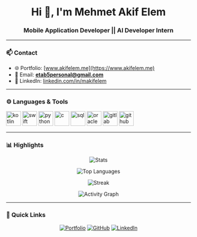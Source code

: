 <h1 align="center">Hi 👋, I'm Mehmet Akif Elem</h1>
<h3 align="center">Mobile Application Developer || AI Developer Intern</h3>

---

### 📫 Contact
- 🌐 Portfolio: [www.akifelem.me](https://www.akifelem.me)
- 📧 Email: **etab5personal@gmail.com**
- 💼 LinkedIn: [linkedin.com/in/makifelem](https://linkedin.com/in/makifelem)

---

### ⚙️ Languages & Tools
<p align="left"> 
  <a href="https://kotlinlang.org/" target="_blank"><img src="https://cdn.jsdelivr.net/gh/devicons/devicon/icons/kotlin/kotlin-original.svg" alt="kotlin" width="40" height="40"/></a>
  <a href="https://developer.apple.com/swift/" target="_blank"><img src="https://cdn.jsdelivr.net/gh/devicons/devicon/icons/swift/swift-original.svg" alt="swift" width="40" height="40"/></a>
  <a href="https://www.python.org/" target="_blank"><img src="https://cdn.jsdelivr.net/gh/devicons/devicon/icons/python/python-original.svg" alt="python" width="40" height="40"/></a>
  <a href="https://en.wikipedia.org/wiki/C_(programming_language)" target="_blank"><img src="https://cdn.jsdelivr.net/gh/devicons/devicon/icons/c/c-original.svg" alt="c" width="40" height="40"/></a>
  <a href="https://www.mysql.com/" target="_blank"><img src="https://cdn.jsdelivr.net/gh/devicons/devicon/icons/mysql/mysql-original.svg" alt="sql" width="40" height="40"/></a>
  <a href="https://www.oracle.com/" target="_blank"><img src="https://cdn.jsdelivr.net/gh/devicons/devicon/icons/oracle/oracle-original.svg" alt="oracle" width="40" height="40"/></a>
  <a href="https://about.gitlab.com/" target="_blank"><img src="https://cdn.jsdelivr.net/gh/devicons/devicon/icons/gitlab/gitlab-original.svg" alt="gitlab" width="40" height="40"/></a>
  <a href="https://github.com/features/actions" target="_blank"><img src="https://avatars.githubusercontent.com/u/44036562?s=200&v=4" alt="github actions" width="40" height="40"/></a>
</p>

---

### 📊 Highlights

<p align="center">
  <!-- Genel istatistik -->
  <img src="https://github-readme-stats.vercel.app/api?username=AidenLM&show_icons=true&include_all_commits=true&count_private=true&rank_icon=github&theme=tokyonight&card_width=500&cache_seconds=7200" alt="Stats" />
</p>

<p align="center">
  <!-- En çok kullanılan diller -->
  <img src="https://github-readme-stats.vercel.app/api/top-langs/?username=AidenLM&layout=compact&langs_count=8&theme=tokyonight&cache_seconds=7200" alt="Top Languages" />
</p>

<p align="center">
  <!-- Streak -->
  <img src="https://streak-stats.demolab.com?user=AidenLM&theme=tokyonight&hide_longest_streak=true" alt="Streak" />
</p>

<p align="center">
  <!-- Activity Graph -->
  <img src="https://github-readme-activity-graph.vercel.app/graph?username=AidenLM&theme=tokyo-night&hide_border=true&area=true&radius=8" alt="Activity Graph" />
</p>

---

### 🔗 Quick Links
<p align="center">
  <a href="https://www.akifelem.me"><img src="https://img.shields.io/badge/Portfolio-Visit-1abc9c?style=for-the-badge&logo=vercel&logoColor=white" alt="Portfolio"/></a>
  <a href="https://github.com/AidenLM"><img src="https://img.shields.io/badge/GitHub-AidenLM-181717?style=for-the-badge&logo=github" alt="GitHub"/></a>
  <a href="https://linkedin.com/in/makifelem"><img src="https://img.shields.io/badge/LinkedIn-Profile-0A66C2?style=for-the-badge&logo=linkedin" alt="LinkedIn"/></a>
</p>

